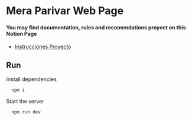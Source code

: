 
# Mera Parivar Web Page





#### You may find documentation, rules and recomendations proyect on this Notion Page

 - [Instrucciones Proyecto](https://hector-guerra.notion.site/Instrucciones-Proyecto-d12d4d71f81a4ab8ae6bc536db0ea5b0)
## Run

Install dependencies

```bash
  npm i
```

Start the server

```bash
  npm run dev
```
